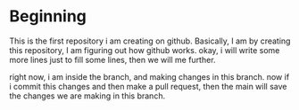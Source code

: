 # Beginning
This is the first repository i am creating on github. Basically, I am by creating this repository, I am figuring out how github works.
okay, i will write some more lines just to fill some lines, then we will me further.


right now, i am inside the branch, and making changes in this branch.
now if i commit this changes and then make a pull request, then the main will save the changes we are making in this branch.
